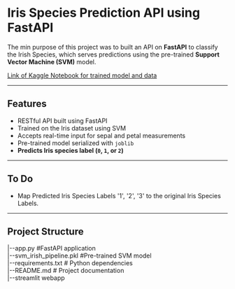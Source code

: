 # Iris Species Prediction API using FastAPI

The min purpose of this project was to built an API on **FastAPI** to classify the Irish Species, which serves predictions using the pre-trained **Support Vector Machine (SVM)** model.

[Link of Kaggle Notebook for trained model and data](https://www.kaggle.com/code/sharmageetika/iris-prediction-with-fast-api?scriptVersionId=243951941)

---

## Features
- RESTful API built using FastAPI
- Trained on the Iris dataset using SVM
- Accepts real-time input for sepal and petal measurements
- Pre-trained model serialized with `joblib`
- **Predicts Iris species label (`0`, `1`, or `2`)**

---
## To Do
- Map Predicted Iris Species Labels '1', '2', '3' to the original Iris Species Labels.

---

## Project Structure
|--app.py #FastAPI application\
|--svm_irish_pipeline.pkl #Pre-trained SVM model\
|--requirements.txt # Python dependencies\
|--README.md # Project documentation\
|--streamlit webapp
